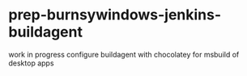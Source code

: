 # prep-burnsywindows-jenkins-buildagent

work in progress configure buildagent with chocolatey for msbuild of desktop apps
